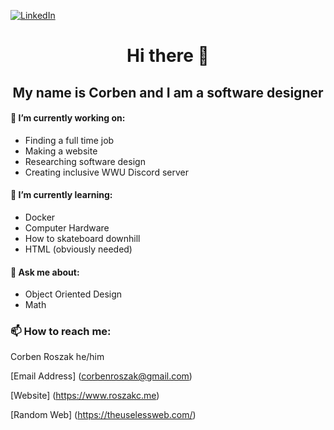 [![LinkedIn][linkedin-shield]][linkedin-url]

<h1 align="center"> Hi there 👋 </h1>

<h2 align="center"> My name is Corben and I am a software designer </h2>


#### 🔭 I’m currently working on:
- Finding a full time job
- Making a website 
- Researching software design
- Creating inclusive WWU Discord server

#### 🌱 I’m currently learning:
- Docker 
- Computer Hardware
- How to skateboard downhill
- HTML (obviously needed)

#### 💬 Ask me about:
- Object Oriented Design
- Math

### 📫 How to reach me:
Corben Roszak
he/him

[Email Address] (corbenroszak@gmail.com)

[Website] (https://www.roszakc.me)

[Random Web] (https://theuselessweb.com/)

<!--
**roszakc/roszakc** is a ✨ _special_ ✨ repository because its `README.md` (this file) appears on your GitHub profile.

Here are some ideas to get you started:

- 👯 I’m looking to collaborate on ...
- 🤔 I’m looking for help with ...
- 
- ⚡ Fun fact: ...
-->

[linkedin-shield]: https://img.shields.io/badge/-LinkedIn-black.svg?style=for-the-badge&logo=linkedin&colorB=555
[linkedin-url]: https://linkedin.com/in/roszakc
